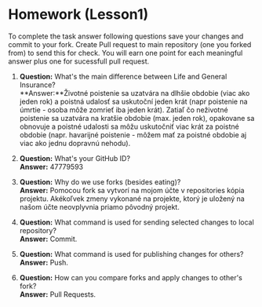 # Homework (Lesson1)
To complete the task answer following questions save your changes and commit to your fork. Create Pull request to main repository (one you forked from) to send this for check. You will earn one point for each meaningful answer plus one for sucessfull pull request.

1. **Question:** What's the main difference between Life and General Insurance?  
   **Answer:**Životné poistenie sa uzatvára na dlhšie obdobie (viac ako jeden rok) a poistná udalosť sa uskutoční jeden krát (napr poistenie na úmrtie - osoba môže zomrieť iba jeden krát). Zatiaľ čo neživotné poistenie sa uzatvára na kratšie obdobie (max. jeden rok), opakovane sa obnovuje a poistné udalosti sa môžu uskutočniť viac krát za poistné obdobie (napr. havarijné poistenie - môžem mať za poistné obdobie aj viac ako jednu dopravnú nehodu). 

2. **Question:** What's your GitHub ID?  
   **Answer:** 47779593

3. **Question:** Why do we use forks (besides eating)?  
   **Answer:** Pomocou fork sa vytvorí na mojom účte v repositories kópia projektu. Akékoľvek zmeny vykonané na projekte, ktorý je uložený na našom účte neovplyvnia priamo pôvodný projekt.

4. **Question:** What command is used for sending selected changes to local repository?  
   **Answer:** Commit.

5. **Question:** What command is used for publishing changes for others?  
   **Answer:** Push.

6. **Question:** How can you compare forks and apply changes to other's fork?  
   **Answer:** Pull Requests.
